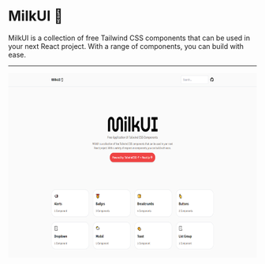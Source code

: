 # MilkUI 🥛

MilkUI is a collection of free Tailwind CSS components that can be used in your next React project. With a range of components, you can build with ease.
<hr/>
<p dir="auto">
<img src="./screenshots/landing.PNG"  height="375" alt="landing" style="max-width: 100%;"> 
</p>
